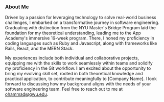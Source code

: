 ### About Me

Driven by a passion for leveraging technology to solve real-world business challenges, I embarked on a transformative journey in software engineering. Graduating with distinction from the NYU Master's Bridge Program laid the foundation for my theoretical understanding, leading me to the App Academy's immersive 16-week program. There, I honed my proficiency in coding languages such as Ruby and Javascript, along with frameworks like Rails, React, and the MERN Stack.

My experiences include both individual and collaborative projects, equipping me with the skills to work seamlessly within teams and solidify my proficiency in the Git workflow. I am excited about the opportunity to bring my evolving skill set, rooted in both theoretical knowledge and practical application, to contribute meaningfully to [Company Name]. I look forward to discussing how my background aligns with the needs of your software engineering team. Feel free to reach out to me at ohammad@gwu.edu.

<!--
**o-hammad/o-hammad** is a ✨ _special_ ✨ repository because its `README.md` (this file) appears on your GitHub profile.

Here are some ideas to get you started:

- 🔭 I’m currently working on ...
- 🌱 I’m currently learning ...
- 👯 I’m looking to collaborate on ...
- 🤔 I’m looking for help with ...
- 💬 Ask me about ...
- 📫 How to reach me: ...
- 😄 Pronouns: ...
- ⚡ Fun fact: ...
-->

